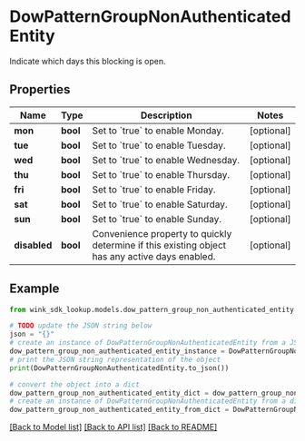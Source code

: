 # DowPatternGroupNonAuthenticatedEntity

Indicate which days this blocking is open.

## Properties

Name | Type | Description | Notes
------------ | ------------- | ------------- | -------------
**mon** | **bool** | Set to &#x60;true&#x60; to enable Monday. | [optional] 
**tue** | **bool** | Set to &#x60;true&#x60; to enable Tuesday. | [optional] 
**wed** | **bool** | Set to &#x60;true&#x60; to enable Wednesday. | [optional] 
**thu** | **bool** | Set to &#x60;true&#x60; to enable Thursday. | [optional] 
**fri** | **bool** | Set to &#x60;true&#x60; to enable Friday. | [optional] 
**sat** | **bool** | Set to &#x60;true&#x60; to enable Saturday. | [optional] 
**sun** | **bool** | Set to &#x60;true&#x60; to enable Sunday. | [optional] 
**disabled** | **bool** | Convenience property to quickly determine if this existing object has any active days enabled. | [optional] 

## Example

```python
from wink_sdk_lookup.models.dow_pattern_group_non_authenticated_entity import DowPatternGroupNonAuthenticatedEntity

# TODO update the JSON string below
json = "{}"
# create an instance of DowPatternGroupNonAuthenticatedEntity from a JSON string
dow_pattern_group_non_authenticated_entity_instance = DowPatternGroupNonAuthenticatedEntity.from_json(json)
# print the JSON string representation of the object
print(DowPatternGroupNonAuthenticatedEntity.to_json())

# convert the object into a dict
dow_pattern_group_non_authenticated_entity_dict = dow_pattern_group_non_authenticated_entity_instance.to_dict()
# create an instance of DowPatternGroupNonAuthenticatedEntity from a dict
dow_pattern_group_non_authenticated_entity_from_dict = DowPatternGroupNonAuthenticatedEntity.from_dict(dow_pattern_group_non_authenticated_entity_dict)
```
[[Back to Model list]](../README.md#documentation-for-models) [[Back to API list]](../README.md#documentation-for-api-endpoints) [[Back to README]](../README.md)


